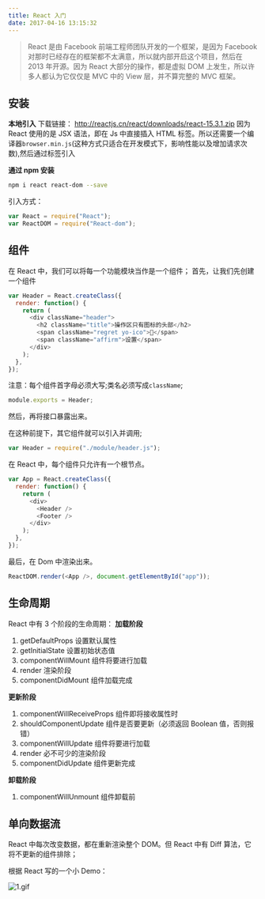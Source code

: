 ```yaml
---
title: React 入门
date: 2017-04-16 13:15:32
---
```


> React 是由 Facebook 前端工程师团队开发的一个框架，是因为 Facebook 对那时已经存在的框架都不太满意，所以就内部开启这个项目，然后在 2013 年开源。因为 React 大部分的操作，都是虚拟 DOM 上发生，所以许多人都认为它仅仅是 MVC 中的 View 层，并不算完整的 MVC 框架。

## 安装

**本地引入**
下载链接： http://reactjs.cn/react/downloads/react-15.3.1.zip
因为 React 使用的是 JSX 语法，即在 Js 中直接插入 HTML 标签。所以还需要一个编译器`browser.min.js`(这种方式只适合在开发模式下，影响性能以及增加请求次数),然后通过标签引入

**通过 npm 安装**

```sh
npm i react react-dom --save
```

引入方式：

```js
var React = require("React");
var ReactDOM = require("React-dom");
```

## 组件

在 React 中，我们可以将每一个功能模块当作是一个组件；
首先，让我们先创建一个组件

```js
var Header = React.createClass({
  render: function() {
    return (
      <div className="header">
        <h2 className="title">操作区只有图标的头部</h2>
        <span className="regret yo-ico"></span>
        <span className="affirm">设置</span>
      </div>
    );
  },
});
```

注意：每个组件首字母必须大写;类名必须写成`className`;

```js
module.exports = Header;
```

然后，再将接口暴露出来。

在这种前提下，其它组件就可以引入并调用;

```js
var Header = require("./module/header.js");
```

在 React 中，每个组件只允许有一个根节点。

```js
var App = React.createClass({
  render: function() {
    return (
      <div>
        <Header />
        <Footer />
      </div>
    );
  },
});
```

最后，在 Dom 中渲染出来。

```js
ReactDOM.render(<App />, document.getElementById("app"));
```

## 生命周期

React 中有 3 个阶段的生命周期：
**加载阶段**

1.  getDefaultProps
    设置默认属性
2.  getInitialState
    设置初始状态值
3.  componentWillMount
    组件将要进行加载
4.  render
    渲染阶段
5.  componentDidMount
    组件加载完成

**更新阶段**

1.  componentWillReceiveProps
    组件即将接收属性时
2.  shouldComponentUpdate
    组件是否要更新（必须返回 Boolean 值，否则报错）
3.  componentWillUpdate
    组件将要进行加载
4.  render
    必不可少的渲染阶段
5.  componentDidUpdate
    组件更新完成

**卸载阶段**

1.  componentWillUnmount
    组件卸载前

## 单向数据流

React 中每次改变数据，都在重新渲染整个 DOM。但 React 中有 Diff 算法，它将不更新的组件排除；

根据 React 写的一个小 Demo：

![1.gif](http://upload-images.jianshu.io/upload_images/912092-7695488910372832.gif?imageMogr2/auto-orient/strip)
